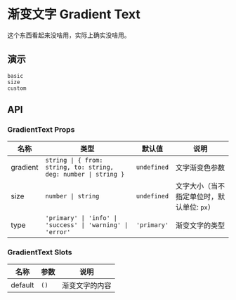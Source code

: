 # 渐变文字 Gradient Text

这个东西看起来没啥用，实际上确实没啥用。

## 演示

```demo
basic
size
custom
```

## API

### GradientText Props

| 名称 | 类型 | 默认值 | 说明 |
| --- | --- | --- | --- |
| gradient | `string \| { from: string, to: string, deg: number \| string }` | `undefined` | 文字渐变色参数 |
| size | `number \| string` | `undefined` | 文字大小（当不指定单位时，默认单位: `px`） |
| type | `'primary' \| 'info' \| 'success' \| 'warning' \| 'error'` | `'primary'` | 渐变文字的类型 |

### GradientText Slots

| 名称    | 参数 | 说明           |
| ------- | ---- | -------------- |
| default | `()` | 渐变文字的内容 |

